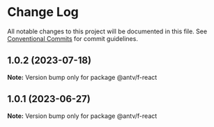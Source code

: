 # Change Log

All notable changes to this project will be documented in this file.
See [Conventional Commits](https://conventionalcommits.org) for commit guidelines.

## 1.0.2 (2023-07-18)

**Note:** Version bump only for package @antv/f-react





## 1.0.1 (2023-06-27)

**Note:** Version bump only for package @antv/f-react

